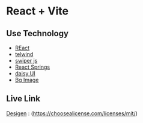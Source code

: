 # React + Vite


## Use Technology 

 - [REact](https://awesomeopensource.com/project/elangosundar/awesome-README-templates)
 - [telwind](https://github.com/matiassingers/awesome-readme)
 - [swiper js](https://bulldogjob.com/news/449-how-to-write-a-good-readme-for-your-github-project)
 - [React Springs ](https://bulldogjob.com/news/449-how-to-write-a-good-readme-for-your-github-project)
 - [daisy UI](https://bulldogjob.com/news/449-how-to-write-a-good-readme-for-your-github-project)
 - [Bg Image](https://bulldogjob.com/news/449-how-to-write-a-good-readme-for-your-github-project)




## Live Link 

[Desigen](https://choosealicense.com/licenses/mit/) : (https://choosealicense.com/licenses/mit/)




 
 
